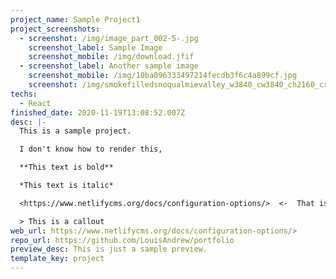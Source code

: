 ```yaml
---
project_name: Sample Project1
project_screenshots:
  - screenshot: /img/image_part_002-5-.jpg
    screenshot_label: Sample Image
    screenshot_mobile: /img/download.jfif
  - screenshot_label: Another sample image
    screenshot_mobile: /img/10ba096333497214fecdb3f6c4a899cf.jpg
    screenshot: /img/smokefilledsnoqualmievalley_w3840_cw3840_ch2160_cx3840_cy0.jpg
techs:
  - React
finished_date: 2020-11-19T13:08:52.007Z
desc: |-
  This is a sample project.

  I don't know how to render this, 

  **This text is bold**

  *This text is italic*

  <https://www.netlifycms.org/docs/configuration-options/>  <-  That is a link

  > This is a callout
web_url: https://www.netlifycms.org/docs/configuration-options/>
repo_url: https://github.com/LouisAndrew/portfolio
preview_desc: This is just a sample preview.
template_key: project
---
```

